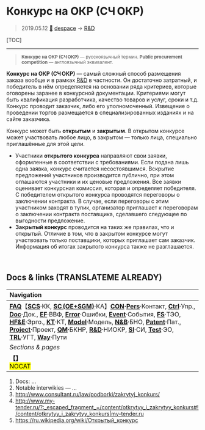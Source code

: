 # Конкурс на ОКР (СЧ ОКР)
> 2019.05.12 [🚀](../index/index.md) [despace](index.md) → [R&D](rnd.md)

[TOC]

---

> <small>**Конкурс на ОКР (СЧ ОКР)** — русскоязычный термин. **Public procurement competition** — англоязычный эквивалент.</small>

**Конкурс на ОКР (СЧ ОКР)** — самый сложный способ размещения заказа вообще и в рамках [R&D](rnd.md) в частности. Он достаточно затратный, и победитель в нём определяется на основании ряда критериев, которые оговорены заранее в конкурсной документации. Критериями могут быть квалификация разработчика, качество товаров и услуг, сроки и т.д. Конкурс проводит заказчик, либо его уполномоченный. Извещение о проведении торгов размещается в специализированных изданиях и на сайте заказчика.

Конкурс может быть **открытым** и **закрытым**. В открытом конкурсе может участвовать любое лицо, в закрытом — только лица, специально приглашённые для этой цели.
   - Участники **открытого конкурса** направляют свои заявки, оформленные в соответствии с требованиями. Если подана лишь одна заявка, конкурс считается несостоявшимся. Вскрытие предложений участников производится публично, при этом оглашаются участники и их ценовые предложения. Все заявки оценивает конкурсная комиссия, которая и определяет победителя. С победителем открытого конкурса проводятся переговоры о заключении контракта. В случае, если переговоры с этим участником заходят в тупик, организатор приглашает к переговорам о заключении контракта поставщика, сделавшего следующее по выгодности предложение.
   - **Закрытый конкурс** проводится на таких же правилах, что и открытый. Отличие в том, что в закрытом конкурсе могут участвовать только поставщики, которых приглашает сам заказчик. Информация об итогах закрытого конкурса также не разглашается.



<p style="page-break-after:always"> </p>

## Docs & links (TRANSLATEME ALREADY)
|Navigation|
|:--|
|**[FAQ](faq.md)**【**[SCS](scs.md)**·КК, **[SC (OE+SGM)](sc.md)**·КА】**[CON](contact.md)·[Pers](person.md)**·Контакт, **[Ctrl](control.md)**·Упр., **[Doc](doc.md)**·Док., **[EF](ef.md)**·ВВФ, **[Error](error.md)**·Ошибки, **[Event](event.md)**·События, **[FS](fs.md)**·ТЭО, **[HF&E](hfe.md)**·Эрго., **[KT](kt.md)**·КТ, **[Model](model.md)**·Модель, **[N&B](nnb.md)**·БНО, **[Patent](патент.md)**·Пат., **[Project](project.md)**·Проект, **[QM](qm.md)**·БКНР, **[R&D](rnd.md)**·НИОКР, **[SI](si.md)**·СИ, **[Test](test.md)**·ЭО, **[TRL](trl.md)**·УГТ, **[Way](way.md)**·Пути|
|*Sections & pages*|
|**【[](.md)】**<br> <mark>NOCAT</mark>|

   1. Docs: …
   1. Notable interwikies — …
   1. <http://www.consultant.ru/law/podborki/zakrytyj_konkurs/>
   1. <http://www.my-tender.ru/?:_escaped_fragment_=/content/otkrytyy_i_zakrytyy_konkurs#!/content/otkrytyy_i_zakrytyy_konkurs|my-tender.ru>
   1. <https://ru.wikipedia.org/wiki/Открытый_конкурс>
